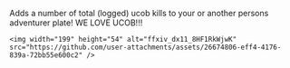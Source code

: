Adds a number of total (logged) ucob kills to your or another persons adventurer plate! WE LOVE UCOB!!!

    <img width="199" height="54" alt="ffxiv_dx11_8HF1RkWjwK" src="https://github.com/user-attachments/assets/26674806-eff4-4176-839a-72bb55e600c2" />
